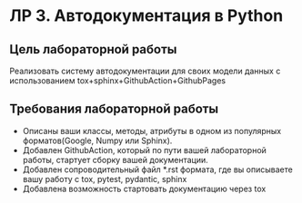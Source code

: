 # ЛР 3. Автодокументация в Python

## Цель лабораторной работы

Реализовать систему автодокументации для своих модели данных с использованием tox+sphinx+GithubAction+GithubPages

## Требования лабораторной работы

- Описаны ваши классы, методы, атрибуты в одном из популярных форматов(Google, Numpy или Sphinx).
- Добавлен GithubAction, который по пути вашей лабораторной работы, стартует сборку вашей документации.
- Добавлен сопроводительный файл *.rst формата, где вы описываете вашу работу с tox, pytest, pydantic, sphinx
- Добавлена возможность стартовать документацию через tox
